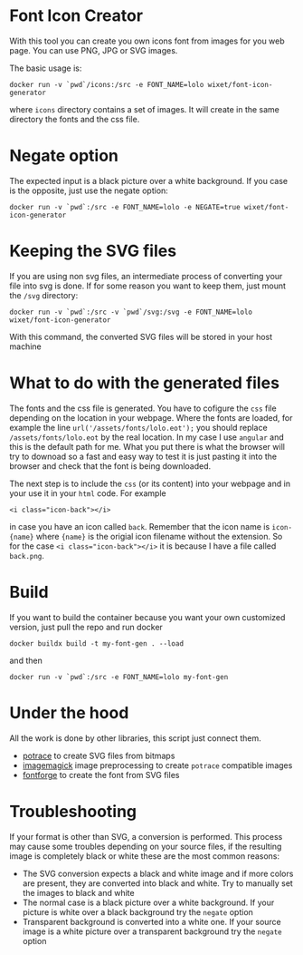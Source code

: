 # Font Icon Creator

With this tool you can create you own icons font from images for you web page. You can use PNG, JPG or SVG images.

The basic usage is:
```
docker run -v `pwd`/icons:/src -e FONT_NAME=lolo wixet/font-icon-generator
```
where `icons` directory contains a set of images. It will create in the same directory the fonts and the css file.


# Negate option

The expected input is a black picture over a white background. If you case is the opposite, just use the negate option:
```
docker run -v `pwd`:/src -e FONT_NAME=lolo -e NEGATE=true wixet/font-icon-generator
```

# Keeping the SVG files

If you are using non svg files, an intermediate process of converting your file into svg is done. If for some reason you want to keep them, just mount the `/svg` directory:

```
docker run -v `pwd`:/src -v `pwd`/svg:/svg -e FONT_NAME=lolo wixet/font-icon-generator
```
With this command, the converted SVG files will be stored in your host machine


# What to do with the generated files

The fonts and the css file is generated. You have to cofigure the `css` file depending on the location in your webpage.
Where the fonts are loaded, for example the line `url('/assets/fonts/lolo.eot');` you should replace `/assets/fonts/lolo.eot` by the real location. In my
case I use `angular` and this is the default path for me. What you put there is what the browser will try to downoad so a fast and easy way to test it is
just pasting it into the browser and check that the font is being downloaded.

The next step is to include the `css` (or its content) into your webpage and in your use it in your `html` code. For example
```
<i class="icon-back"></i>
```
in case you have an icon called `back`. Remember that the icon name is `icon-{name}` where `{name}` is the origial icon filename without the extension. So for the
case `<i class="icon-back"></i>` it is because I have a file called `back.png`.

# Build

If you want to build the container because you want your own customized version, just pull the repo and run docker
```
docker buildx build -t my-font-gen . --load
```
and then
```
docker run -v `pwd`:/src -e FONT_NAME=lolo my-font-gen
```

# Under the hood

All the work is done by other libraries, this script just connect them.

* [potrace](https://potrace.sourceforge.net/) to create SVG files from bitmaps
* [imagemagick](https://github.com/ImageMagick/ImageMagick) image preprocessing to create `potrace` compatible images
* [fontforge](https://github.com/fontforge/fontforge) to create the font from SVG files


# Troubleshooting

If your format is other than SVG, a conversion is performed. This process may cause some troubles depending on your source files, if the resulting image is completely black or white these are the most common reasons:

* The SVG conversion expects a black and white image and if more colors are present, they are converted into black and white. Try to manually set the images to black and white
* The normal case is a black picture over a white background. If your picture is white over a black background try the `negate` option
* Transparent background is converted into a white one. If your source image is a white picture over a transparent background try the `negate` option
